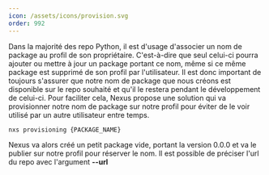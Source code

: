 ```yaml
---
icon: /assets/icons/provision.svg
order: 992
---
```

Dans la majorité des repo Python, il est d'usage d'associer un nom de package au profil de son propriétaire. C'est-à-dire que seul celui-ci pourra ajouter ou mettre à jour un package portant ce nom, même si ce même package est supprimé de son profil par l'utilisateur.
Il est donc important de toujours s'assurer que notre nom de package que nous créons est disponible sur le repo souhaité et qu'il le restera pendant le développement de celui-ci.
Pour faciliter cela, Nexus propose une solution qui va provisionner notre nom de package sur notre profil pour éviter de le voir utilisé par un autre utilisateur entre temps.

```console
nxs provisioning {PACKAGE_NAME}
```

Nexus va alors créé un petit package vide, portant la version 0.0.0 et va le publier sur notre profil pour réserver le nom.
Il est possible de préciser l'url du repo avec l'argument **--url**
